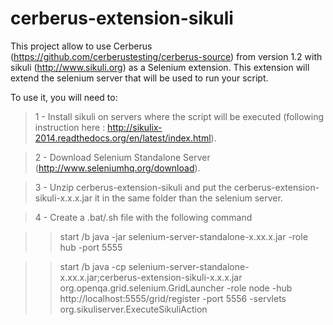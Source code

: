 # cerberus-extension-sikuli

This project allow to use Cerberus (https://github.com/cerberustesting/cerberus-source) from version 1.2 with sikuli (http://www.sikuli.org) as a Selenium extension. This extension will extend the selenium server that will be used to run your script.

To use it, you will need to:

> 1 - Install sikuli on servers where the script will be executed (following instruction here : http://sikulix-2014.readthedocs.org/en/latest/index.html).

> 2 - Download Selenium Standalone Server (http://www.seleniumhq.org/download).

> 3 - Unzip cerberus-extension-sikuli and put the cerberus-extension-sikuli-x.x.x.jar it in the same folder than the selenium server.

> 4 - Create a .bat/.sh file with the following command

>> start /b java -jar selenium-server-standalone-x.xx.x.jar -role hub -port 5555

>> start /b java -cp selenium-server-standalone-x.xx.x.jar;cerberus-extension-sikuli-x.x.x.jar org.openqa.grid.selenium.GridLauncher -role node -hub http://localhost:5555/grid/register -port 5556 -servlets org.sikuliserver.ExecuteSikuliAction
